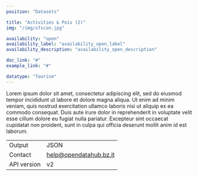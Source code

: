 ```yaml
---
position: "Datasets"

title: "Activities & Pois (2)"
img: "/img/sfscon.jpg"

availability: "open"
availability_label: "availability_open_label"
availability_description: "availability_open_description"

doc_link: "#"
example_link: "#"

datatype: "Tourism"
---
```


Lorem ipsum dolor sit amet, consectetur adipiscing elit, sed do eiusmod tempor incididunt ut labore et dolore magna aliqua. Ut enim ad minim veniam, quis nostrud exercitation ullamco laboris nisi ut aliquip ex ea commodo consequat. Duis aute irure dolor in reprehenderit in voluptate velit esse cillum dolore eu fugiat nulla pariatur. Excepteur sint occaecat cupidatat non proident, sunt in culpa qui officia deserunt mollit anim id est laborum.

|             |                        |
| :---------- | ---------------------- |
| Output      | JSON                   |
| Contact     | help@opendatahub.bz.it |
| API version | v2                     |
